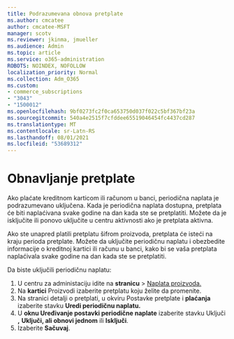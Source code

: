 ```yaml
---
title: Podrazumevana obnova pretplate
ms.author: cmcatee
author: cmcatee-MSFT
manager: scotv
ms.reviewer: jkinma, jmueller
ms.audience: Admin
ms.topic: article
ms.service: o365-administration
ROBOTS: NOINDEX, NOFOLLOW
localization_priority: Normal
ms.collection: Adm_O365
ms.custom:
- commerce_subscriptions
- "3043"
- "1500012"
ms.openlocfilehash: 9bf0273fc2f0ca653750d037f022c5bf367bf23a
ms.sourcegitcommit: 540a4e2515f7cfddee65519046454fc4437cd287
ms.translationtype: MT
ms.contentlocale: sr-Latn-RS
ms.lasthandoff: 08/01/2021
ms.locfileid: "53689312"
---
```

# <a name="renewing-your-subscription"></a>Obnavljanje pretplate

Ako plaćate kreditnom karticom ili računom u banci, periodična naplata je podrazumevano uključena. Kada je periodična naplata dostupna, pretplata će biti naplaćivana svake godine na dan kada ste se pretplatiti. Možete da je isključite ili ponovo uključite u centru aktivnosti ako je pretplata aktivna.

Ako ste unapred platili pretplatu šifrom proizvoda, pretplata će isteći na kraju perioda pretplate. Možete da uključite periodičnu naplatu i obezbedite informacije o kreditnoj kartici ili računu u banci, kako bi se vaša pretplata naplaćivala svake godine na dan kada ste se pretplatiti.

Da biste uključili periodičnu naplatu:

1. U centru za administaciju idite na **stranicu**  >  [Naplata proizvoda.](https://go.microsoft.com/fwlink/p/?linkid=842054)
2. Na **kartici** Proizvodi izaberite pretplatu koju želite da promenite.
3. Na stranici detalji o pretplati, u okviru Postavke pretplate i **plaćanja** izaberite stavku **Uredi periodičnu naplatu.**
4. U **oknu Uređivanje postavki periodične naplate** izaberite stavku Uključi **,** **Uključi, ali obnovi jednom** ili **Isključi**.
5. Izaberite **Sačuvaj**. 